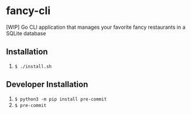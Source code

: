 # fancy-cli

[WIP] Go CLI application that manages your favorite fancy restaurants in a SQLite database

## Installation
1. `$ ./install.sh`

## Developer Installation
1. `$ python3 -m pip install pre-commit`
1. `$ pre-commit`
